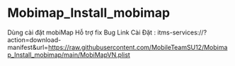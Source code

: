 # Mobimap_Install_mobimap
Dùng cài đặt mobiMap Hỗ trợ fix Bug
Link Cài Đặt : itms-services://?action=download-manifest&url=https://raw.githubusercontent.com/MobileTeamSU12/Mobimap_Install_mobimap/main/MobiMapVN.plist
